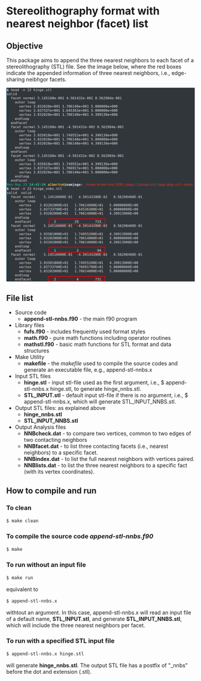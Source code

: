 # Stereolithography format with nearest neighbor (facet) list 
## Objective
This package aims to append the three nearest neighbors to each facet of a stereolithography (STL) file.
See the image below, where the red boxes indicate the appended information of three nearest neighbors, i.e., edge-sharing neibhgor facets.
 
![nnbd stl file, data structure](https://github.com/enphysoft/append-stl-nnbs/blob/master/src/regular-2-nnbd-stl-red.png)
 
 ## File list
- Source code
  - **append-stl-nnbs.f90** - the main f90 program 
- Library files
  - **fufs.f90** - includes frequently used format styles
  - **math.f90** - pure math functions including operator routines
  - **mathstl.f90** - basic math functions for STL format and data structures
- Make Utility 
  - **makefile** - the _makefile_ used to compile the source codes and generate an executable file, e.g., append-stl-nnbs.x
- Input STL files
  - **hinge.stl** - input stl-file used as the first argument, i.e., $ append-stl-nnbs.x hinge.stl, to generate hinge_nnbs.stl.
  - **STL_INPUT.stl** - default input stl-file if there is no argument, i.e., $ append-stl-nnbs.x, which will generate STL_INPUT_NNBS.stl.
- Output STL files: as explained above
  - **hinge_nnbs.stl**
  - **STL_INPUT_NNBS.stl**
- Output Analysis files
  - **NNBcheck.dat** - to compare two vertices, common to two edges of two contacting neighbors
  - **NNBfacet.dat** - to list three contacting facets (i.e., nearest neighbors) to a specific facet.
  - **NNBindex.dat** - to list the full nearest neighbors with vertices paired. 
  - **NNBlists.dat** - to list the three nearest neighbors to a specific fact (with its vertex coordinates).
  
## How to compile and run
### To clean 
```bash
$ make clean 
``` 
### To compile the source code *append-stl-nnbs.f90*
```bash
$ make 
```
### To run without an input file
```bash
$ make run 
```
equivalent to  
```bash
$ append-stl-nnbs.x  
```
withtout an argument. In this case, append-stl-nnbs.x will read an input file of a default name, **STL_INPUT.stl**, and generate  **STL_INPUT_NNBS.stl**, which will include the three nearest neighbors per facet. 

###  To run with a specified STL input file
```bash
$ append-stl-nnbs.x hinge.stl 
```
will generate **hinge_nnbs.stl**. The output STL file has a postfix of "\_nnbs" before the dot and extension (.stl). 
